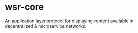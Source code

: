 # wsr-core
An application layer protocol for displaying content available in decentralized &amp; microservice networks.
